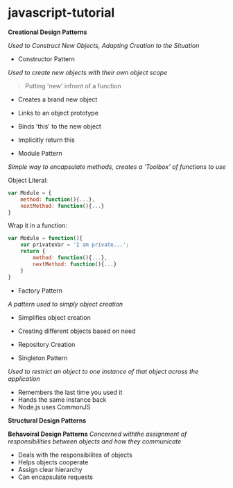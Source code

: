 # javascript-tutorial

**Creational Design Patterns**

*Used to Construct New Objects, Adapting Creation to the Situation*

- Constructor Pattern

*Used to create new objects with their own object scope*

>Putting 'new' infront of a function
- Creates a brand new object
- Links to an object prototype
- Binds 'this' to the new object
- Implicitly return this

- Module Pattern

*Simple way to encapsulate methods, creates a 'Toolbox' of functions to use*

Object Literal:
```javascript
var Module = {
    method: function(){...},
    nextMethod: function(){...}
}
```
Wrap it in a function:
```javascript
var Module = function(){
    var privateVar = 'I am private...';
    return {
        method: function(){...},
        nextMethod: function(){...}
    }
}
```

- Factory Pattern

*A pattern used to simply object creation*
 - Simplifies object creation
 - Creating different objects based on need
 - Repository Creation

- Singleton Pattern

*Used to restrict an object to one instance of that object across the application*
 - Remembers the last time you used it
 - Hands the same instance back
 - Node.js uses CommonJS


**Structural Design Patterns**


**Behavoiral Design Patterns**
*Concerned withthe assignment of responsibilities between objects and how they communicate*

- Deals with the responsibilites of objects
- Helps objects cooperate
- Assign clear hierarchy
- Can encapsulate requests
